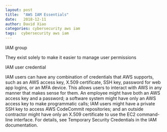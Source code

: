 ```yaml
---
layout: post
title:  "AWS IAM Essentials"
date:   2018-12-11
author: David Xiao
categories: cybersecurity aws iam
tags:  cybersecurity aws iam
---
```


IAM group

They exist solely to make it easier to manage user permissions

IAM user credential

IAM users can have any combination of credentials that AWS supports, such as an AWS access key, X.509 certificate, SSH key, password for web app logins, or an MFA device. This allows users to interact with AWS in any manner that makes sense for them. An employee might have both an AWS access key and a password; a software system might have only an AWS access key to make programmatic calls; IAM users might have a private SSH key to access AWS CodeCommit repositories; and an outside contractor might have only an X.509 certificate to use the EC2 command-line interface. For details, see Temporary Security Credentials in the IAM documentation.